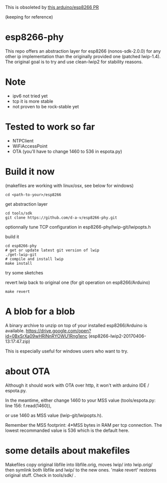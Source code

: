 
This is obsoleted by [this arduino/esp8266 PR](https://github.com/esp8266/Arduino/pull/3206)

(keeping for reference)


# esp8266-phy

This repo offers an abstraction layer for esp8266 (nonos-sdk-2.0.0) for any
other ip implementation than the originally provided one (patched lwip-1.4). 
The original goal is to try and use clean-lwip2 for stability reasons.

# Note

* ipv6 not tried yet
* tcp it is more stable
* not proven to be rock-stable yet

# Tested to work so far

* NTPClient
* WiFiAccessPoint
* OTA (you'll have to change 1460 to 536 in espota.py)

# Build it now
(makefiles are working with linux/osx, see below for windows)

```
cd <path-to-your>/esp8266
```

get abstraction layer
```
cd tools/sdk
git clone https://github.com/d-a-v/esp8266-phy.git
```

optionnally tune TCP configuration in esp8266-phy/lwip-git/lwipopts.h

build it
```
cd esp8266-phy
# get or update latest git version of lwip
./get-lwip-git
# compile and install lwip
make install
```

try some sketches

revert lwip back to original one (for git operation on esp8266/Arduino)
```
make revert
```

# A blob for a blob

A binary archive to unzip on top of your installed esp8266/Arduino is
available.
https://drive.google.com/open?id=0BxSrXa09wHRlNnRYOWU1Rng1enc
(esp8266-lwip2-20170406-13:17:47.zip)

This is especially useful for windows users who want to try. 

# about OTA

Although it should work with OTA over http, it won't with arduino IDE / espota.py.

In the meantime, either change 1460 to your MSS value (tools/espota.py: line 156: f.read(1460)),

or use 1460 as MSS value (lwip-git/lwipopts.h).

Remember the MSS footprint: 4*MSS bytes in RAM per tcp connection.
The lowest recommanded value is 536 which is the default here.

# some details about makefiles

Makefiles copy original libfile into libfile.orig, moves lwip/ into
lwip.orig/ then symlink both libfile and lwip/ to the new ones.  'make
revert' restores original stuff. Check in tools/sdk/ .
